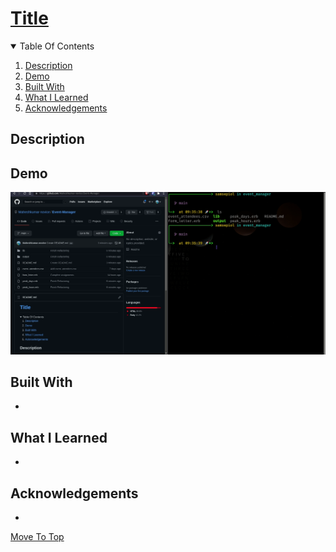 
# [Title](#)
<about>
<details open="open">
  <summary>Table Of Contents</summary>
  <ol>
    <li>
      <a href="#description">Description</a>
    </li>
    <li>
      <a href="#demo">Demo</a>
    </li>
    <li>
      <a href="#built-with">Built With</a>
    </li>
     <li>
      <a href="#what-i-learned">What I Learned</a>
    </li>
     <li>
      <a href="#acknowledgements">Acknowledgements</a>
    </li>
  </ol>
</details>

## Description
<Description> 

## Demo
![Demo](./demo/demo.gif)
</br>
  
## Built With
* <Thing>

## What I Learned
* <What>
  
## Acknowledgements
* <Ack>

[Move To Top](#title)
